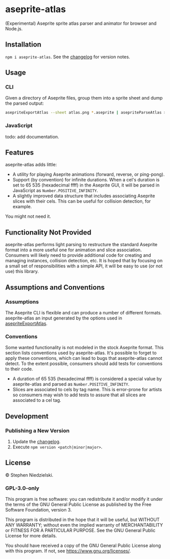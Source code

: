 # aseprite-atlas

(Experimental) Aseprite sprite atlas parser and animator for browser and
Node.js.

## Installation

`npm i aseprite-atlas`. See the [changelog](changelog.md) for version notes.

## Usage

### CLI

Given a directory of Aseprite files, group them into a sprite sheet and dump the
parsed output:

```sh
asepriteExportAtlas --sheet atlas.png *.aseprite | asepriteParseAtlas > atlas.json
```

### JavaScript

todo: add documentation.

## Features

aseprite-atlas adds little:

- A utility for playing Aseprite animations (forward, reverse, or ping-pong).
- Support (by convention) for infinite durations. When a cel's duration is set
  to 65 535 (hexadecimal ffff) in the Aseprite GUI, it will be parsed in
  JavaScript as `Number.POSITIVE_INFINITY`.
- A slightly improved data structure that includes associating Aseprite slices
  with their cels. This can be useful for collision detection, for example.

You might not need it.

## Functionality Not Provided

aseprite-atlas performs light parsing to restructure the standard Aseprite
format into a more useful one for animation and slice association. Consumers
will likely need to provide additional code for creating and managing instances,
collision detection, etc. It is hoped that by focusing on a small set of
responsibilities with a simple API, it will be easy to use (or not use) this
library.

## Assumptions and Conventions

### Assumptions

The Aseprite CLI is flexible and can produce a number of different formats.
aseprite-atlas an input generated by the options used in
[asepriteExportAtlas](bin/asepriteExportAtlas).

### Conventions

Some wanted functionality is not modeled in the stock Aseprite format. This
section lists conventions used by aseprite-atlas. It's possible to forget to
apply these conventions, which can lead to bugs that aseprite-atlas cannot
detect. To the extent possible, consumers should add tests for conventions to
their code.

- A duration of 65 535 (hexadecimal ffff) is considered a special value by
  aseprite-atlas and parsed as `Number.POSITIVE_INFINITY`.
- Slices are associated to cels by tag name. This is error-prone for artists so
  consumers may wish to add tests to assure that all slices are associated to a
  cel tag.

## Development

### Publishing a New Version

1. Update the [changelog](changelog.md).
1. Execute `npm version <patch|minor|major>`.

## License

© Stephen Niedzielski.

### GPL-3.0-only

This program is free software: you can redistribute it and/or modify it under
the terms of the GNU General Public License as published by the Free Software
Foundation, version 3.

This program is distributed in the hope that it will be useful, but WITHOUT ANY
WARRANTY; without even the implied warranty of MERCHANTABILITY or FITNESS FOR A
PARTICULAR PURPOSE. See the GNU General Public License for more details.

You should have received a copy of the GNU General Public License along with
this program. If not, see <https://www.gnu.org/licenses/>.
